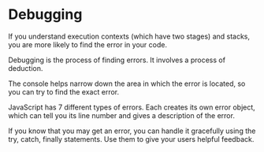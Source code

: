# Debugging

If you understand execution contexts (which have two
stages) and stacks, you are more likely to find the error
in your code.

Debugging is the process of finding errors. It involves a
process of deduction.

The console helps narrow down the area in which the
error is located, so you can try to find the exact error.

JavaScript has 7 different types of errors. Each creates
its own error object, which can tell you its line number
and gives a description of the error.

If you know that you may get an error, you can handle
it gracefully using the try, catch, finally statements.
Use them to give your users helpful feedback.
